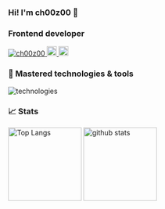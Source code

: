 ### Hi! I'm ch00z00 👋

<h3 align="left">Frontend developer</h3>

<p>
  <a href="https://github.com/ch00z00/ch00z00/">
    <img src="https://komarev.com/ghpvc/?username=ch00z00" alt="ch00z00" />
  </a>
  <a href="http://twitter.com/choozoo10">
    <img height="20" src="https://img.shields.io/twitter/follow/choozoo10?label=Twitter&logo=twitter&style=flat" />
  </a>
  <a href="https://github.com/ch00z00">
    <img height="20" src="https://img.shields.io/github/followers/ch00z00?label=follow&logo=github&style=flat" />
  </a>
</p>

<h3 align="left">🚀 Mastered technologies & tools</h3>
<img
  alt="technologies"
  src="https://skillicons.dev/icons?theme=light&perline=10&i=html,css,js,ts,nodejs,react,nextjs,threejs,tailwind,webpack,vercel,graphql,py,django,linux,docker,git,github,githubactions,vscode"
  />

<h3 align="left">📈 Stats</h3>
<p align="left"> 
  <img alt="Top Langs" height="150px" src="https://github-readme-stats.vercel.app/api/top-langs/?username=ch00z00&layout=compact&show_icons=true" />
  <img alt="github stats" height="150px" src="https://github-readme-stats.vercel.app/api?username=ch00z00" />
</p>
